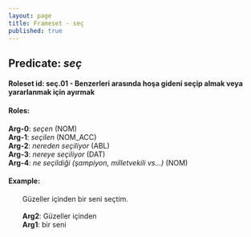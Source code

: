 ```yaml
---
layout: page
title: Frameset - seç
published: true
---
```

<h2>Predicate: <i>seç</i></h2>
<h4>Roleset id: seç.01 - Benzerleri arasında hoşa gideni seçip almak veya yararlanmak için ayırmak<br>
<h4>Roles:</h4>
<b>Arg-0</b>: <i>seçen</i>  (NOM) <br>
<b>Arg-1</b>: <i>seçilen</i>  (NOM_ACC) <br>
<b>Arg-2</b>: <i>nereden seçiliyor</i>  (ABL) <br>
<b>Arg-3</b>: <i>nereye seçiliyor</i>  (DAT) <br>
<b>Arg-4</b>: <i>ne seçildiği (şampiyon, milletvekili vs...)</i>  (NOM) <br>
<h4>Example:</h4>
&emsp;&emsp;Güzeller içinden bir seni seçtim.<br><br>
&emsp;&emsp;<b>Arg2</b>:  Güzeller içinden<br>
&emsp;&emsp;<b>Arg1</b>:  bir seni<br>

